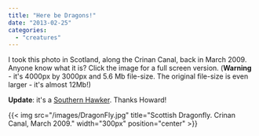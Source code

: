 ```yaml
---
title: "Here be Dragons!"
date: "2013-02-25"
categories: 
  - "creatures"
---
```


I took this photo in Scotland, along the Crinan Canal, back in March 2009. Anyone know what it is? Click the image for a full screen version. (**Warning** - it's 4000px by 3000px and 5.6 Mb file-size. The original file-size is even larger - it's almost 12Mb!)

**Update**: it's a [Southern Hawker](https://www.google.com/search?hl=en&site=imghp&tbm=isch&source=hp&biw=1043&bih=689&q=southern+hawker&oq=southern+hawker&gs_l=img.3..0l2j0i24l3.1155.5725.0.7411.15.10.0.5.5.0.57.468.10.10.0...0.0...1ac.1.5.img.v-CNEuWaN2g "Google images - search for Southern Hawker"). Thanks Howard!

{{< img src="/images/DragonFly.jpg" title="Scottish Dragonfly. Crinan Canal, March 2009." width="300px" position="center" >}}

